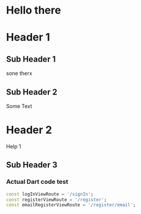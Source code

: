 # Hello there
# Header 1

## Sub Header 1
sone therx
## Sub Header 2
Some Text
# Header 2
Help 1
## Sub Header 3

### Actual Dart code test

```dart
const logInViewRoute = '/signIn';
const registerViewRoute = '/register';
const emailRegisterViewRoute = '/register/email';
```
